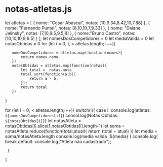 # notas-atletas.js

let atletas = [
{
    nome: "Cesar Abascal",
    notas: [10,9.34,8.42,10,7.88]
},
{
    nome: "Fernando Puntel",
    notas: [8,10,10,7,9.33]
},
{
    nome: "Daiane Jelinsky",
    notas: [7,10,9.5,9.5,8]
},
{
    nome:"Bruno Castro",
    notas: [10,10,10,9,9.5]
}
];
   let nomesDosCompetidores = 0
   let mediaValida = 0
   let notasObtidas = 0
   for (let i = 0; i, < atletas.length; i++){

       nomeDosCompetidores = atletas.map(function(nomes){
           return nomes.nome
       })
       notasObtidas = atletas.map(function(notas){
           let total =  notas.nota
           total.sort(function(a,b){
               return a - b;
           });
           return total
       })

   }

   for (let i = 0; < atletas.length;i++){
     switch(i){
         case i:
         console.log(atletas: `${nomesDosCompetidores[i]}`)
         consol.log(Notas Obtidas: `${notasObtidas[i]}`)
    let notasAtleta = notasObtidas[i].slice(1,notasObtidas[i].length-1) 
    let soma =
    notasAtleta.reduce(function(total,atual){
        return (total + atual)
    })
    let media = soma/notasAtleta.length
    console.log(media valida `${media}´)
      console.log(
          break
          default:
          console.log("Atleta não cadastrado");
         
     }
   }


